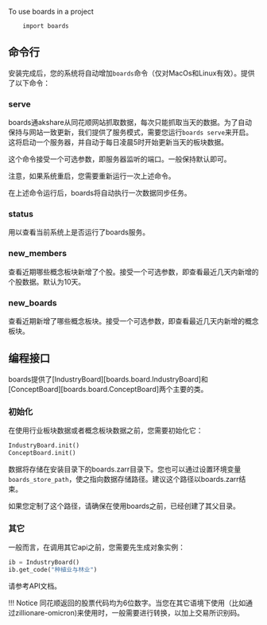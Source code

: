 
To use boards in a project

```
    import boards
```

## 命令行
安装完成后，您的系统将自动增加`boards`命令（仅对MacOs和Linux有效）。提供了以下命令：

### serve
boards通akshare从同花顺网站抓取数据，每次只能抓取当天的数据。为了自动保持与网站一致更新，我们提供了服务模式，需要您运行`boards serve`来开启。这将启动一个服务器，并自动于每日凌晨5时开始更新当天的板块数据。

这个命令接受一个可选参数，即服务器监听的端口。一般保持默认即可。

注意，如果系统重启，您需要重新运行一次上述命令。

在上述命令运行后，boards将自动执行一次数据同步任务。

### status
用以查看当前系统上是否运行了boards服务。

### new_members
查看近期哪些概念板块新增了个股。接受一个可选参数，即查看最近几天内新增的个股数据。默认为10天。

### new_boards
查看近期新增了哪些概念板块。接受一个可选参数，即查看最近几天内新增的概念板块。

## 编程接口
boards提供了[IndustryBoard][boards.board.IndustryBoard]和[ConceptBoard][boards.board.ConceptBoard]两个主要的类。
### 初始化
在使用行业板块数据或者概念板块数据之前，您需要初始化它：

```python
IndustryBoard.init()
ConceptBoard.init()
```
数据将存储在安装目录下的boards.zarr目录下。您也可以通过设置环境变量`boards_store_path`，使之指向数据存储路径。建议这个路径以boards.zarr结束。

如果您定制了这个路径，请确保在使用boards之前，已经创建了其父目录。

### 其它
一般而言，在调用其它api之前，您需要先生成对象实例：
```python
ib = IndustryBoard()
ib.get_code("种植业与林业")
```

请参考API文档。

!!! Notice
    同花顺返回的股票代码均为6位数字。当您在其它语境下使用（比如通过zillionare-omicron)来使用时，一般需要进行转换，以加上交易所识别码。
